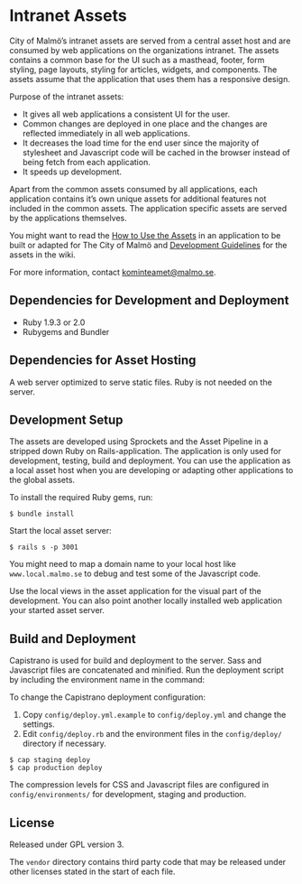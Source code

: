 Intranet Assets
===============
City of Malmö’s intranet assets are served from a central asset host and are consumed by web applications on the organizations intranet. The assets contains a common base for the UI such as a masthead, footer, form styling, page layouts, styling for articles, widgets, and components. The assets assume that the application that uses them has a responsive design.

Purpose of the intranet assets:

* It gives all web applications a consistent UI for the user.
* Common changes are deployed in one place and the changes are reflected immediately in all web applications.
* It decreases the load time for the end user since the majority of stylesheet and Javascript code will be cached in the browser instead of being fetch from each application.
* It speeds up development.

Apart from the common assets consumed by all applications, each application contains it’s own unique assets for additional features not included in the common assets. The application specific assets are served by the applications themselves.

You might want to read the [How to Use the Assets](https://github.com/malmostad/intranet-assets/wiki/How-to-Use-The-Assets) in an application to be built or adapted for The City of Malmö and [Development Guidelines](https://github.com/malmostad/intranet-assets/wiki/Development-Guidelines) for the assets in the wiki.

For more information, contact kominteamet@malmo.se.

## Dependencies for Development and Deployment
* Ruby 1.9.3 or 2.0
* Rubygems and Bundler

## Dependencies for Asset Hosting
A web server optimized to serve static files. Ruby is not needed on the server.

## Development Setup
The assets are developed using Sprockets and the Asset Pipeline in a stripped down Ruby on Rails-application. The application is only used for development, testing, build and deployment. You can use the application as a local asset host when you are developing or adapting other applications to the global assets.

To install the required Ruby gems, run:

```
$ bundle install
```

Start the local asset server:

```
$ rails s -p 3001
```

You might need to map a domain name to your local host like `www.local.malmo.se` to debug and test some of the Javascript code.

Use the local views in the asset application for the visual part of the development. You can also point another locally installed web application your started asset server.

## Build and Deployment
Capistrano is used for build and deployment to the server. Sass and Javascript files are concatenated and minified. Run the deployment script by including the environment name in the command:

To change the Capistrano deployment configuration:

1. Copy `config/deploy.yml.example` to `config/deploy.yml` and change the settings.
2. Edit `config/deploy.rb` and the environment files in the `config/deploy/` directory if necessary.

```
$ cap staging deploy
$ cap production deploy
```

The compression levels for CSS and Javascript files are configured in `config/environments/` for development, staging and production.

## License
Released under GPL version 3.

The `vendor` directory contains third party code that may be released under other licenses stated in the start of each file.
